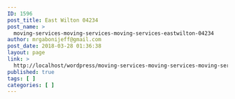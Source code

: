 ```yaml
---
ID: 1596
post_title: East Wilton 04234
post_name: >
  moving-services-moving-services-moving-services-eastwilton-04234
author: mrgabonijeff@gmail.com
post_date: 2018-03-28 01:36:38
layout: page
link: >
  http://localhost/wordpress/moving-services-moving-services-moving-services-eastwilton-04234/
published: true
tags: [ ]
categories: [ ]
---
```

